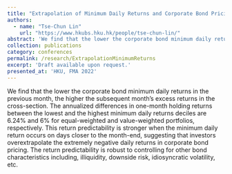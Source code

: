 ```yaml
---
title: "Extrapolation of Minimum Daily Returns and Corporate Bond Pricing"
authors:
  - name: "Tse-Chun Lin"
    url: "https://www.hkubs.hku.hk/people/tse-chun-lin/"
abstract: 'We find that the lower the corporate bond minimum daily returns in the previous month, the higher the subsequent month’s excess returns in the cross-section. The annualized differences in one-month holding returns between the lowest and the highest minimum daily returns deciles are 6.24% and 6% for equal-weighted and value-weighted portfolios, respectively. This return predictability is stronger when the minimum daily return occurs on days closer to the month-end, suggesting that investors overextrapolate the extremely negative daily returns in corporate bond pricing. The return predictability is robust to controlling for other bond characteristics including, illiquidity, downside risk, idiosyncratic volatility, etc.'
collection: publications
category: conferences
permalink: /research/ExtrapolationMinimumReturns
excerpt: 'Draft available upon request.'
presented_at: 'HKU, FMA 2022'
---
```


We find that the lower the corporate bond minimum daily returns in the previous month, the higher the subsequent month’s excess returns in the cross-section. The annualized differences in one-month holding returns between the lowest and the highest minimum daily returns deciles are 6.24% and 6% for equal-weighted and value-weighted portfolios, respectively. This return predictability is stronger when the minimum daily return occurs on days closer to the month-end, suggesting that investors overextrapolate the extremely negative daily returns in corporate bond pricing. The return predictability is robust to controlling for other bond characteristics including, illiquidity, downside risk, idiosyncratic volatility, etc.
